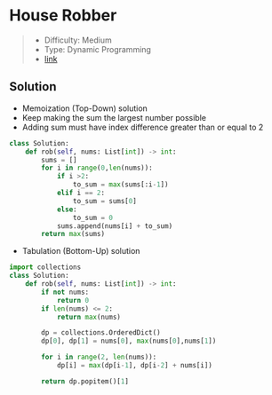 # House Robber

> - Difficulty: Medium
> - Type: Dynamic Programming
> - [link](https://leetcode.com/problems/house-robber/)

## Solution

- Memoization (Top-Down) solution
- Keep making the sum the largest number possible
- Adding sum must have index difference greater than or equal to 2

```python
class Solution:
    def rob(self, nums: List[int]) -> int:
        sums = []
        for i in range(0,len(nums)):
            if i >2:
                to_sum = max(sums[:i-1])
            elif i == 2:
                to_sum = sums[0]
            else:
                to_sum = 0
            sums.append(nums[i] + to_sum)
        return max(sums)
```

- Tabulation (Bottom-Up) solution

```python
import collections
class Solution:
    def rob(self, nums: List[int]) -> int:
        if not nums:
            return 0
        if len(nums) <= 2:
            return max(nums)

        dp = collections.OrderedDict()
        dp[0], dp[1] = nums[0], max(nums[0],nums[1])

        for i in range(2, len(nums)):
            dp[i] = max(dp[i-1], dp[i-2] + nums[i])

        return dp.popitem()[1]
```
